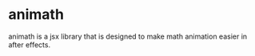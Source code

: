 # animath
animath is a jsx library that is designed to make math animation easier in after effects.
